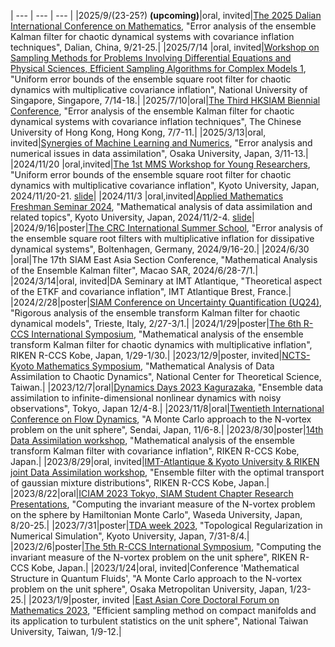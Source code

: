 
  | --- | --- | --- |
  |2025/9/(23-25?) **(upcoming)**|oral, invited|[The 2025 Dalian International Conference on Mathematics](https://math.dlut.edu.cn/info/1451/100051.htm), "Error analysis of the ensemble Kalman filter for chaotic dynamical systems with covariance inflation techniques", Dalian, China, 9/21-25.|
  |2025/7/14 |oral, invited|[Workshop on Sampling Methods for Problems Involving Differential Equations and Physical Sciences, Efficient Sampling Algorithms for Complex Models 1](https://ims.nus.edu.sg/events/efficient-sampling-algorithms-complex-models/), "Uniform error bounds of the ensemble square root filter for chaotic dynamics with  multiplicative covariance inflation", National University of Singapore, Singapore, 7/14-18.|
  |2025/7/10|oral|[The Third HKSIAM Biennial Conference](https://www.math.cuhk.edu.hk/conference/hksiam2025/index.php), "Error analysis of the ensemble Kalman filter for chaotic dynamical systems with covariance inflation techniques", The Chinese University of Hong Kong, Hong Kong, 7/7-11.|
  |2025/3/13|oral, invited|[Synergies of Machine Learning and Numerics](https://conf.rupp.ink/osaka25/), "Error analysis and numerical issues in data assimilation", Osaka University, Japan, 3/11-13.|
  |2024/11/20 |oral,invited|[The 1st MMS Workshop for Young Researchers](https://www.math.kyoto-u.ac.jp/ja/event/conference/5525), "Uniform error bounds of the ensemble square root filter for chaotic dynamics with multiplicative covariance inflation", Kyoto University, Japan, 2024/11/20-21. [slide](https://slides.com/kotatakeda/mms_workshop)|
  |2024/11/3 |oral,invited|[Applied Mathematics Freshman Seminar 2024](https://sites.google.com/view/app-math-freshman-seminar-2024/home), "Mathematical analysis of data assimilation and related topics", Kyoto University, Japan, 2024/11/2-4. [slide](https://slides.com/kotatakeda/app-math-freshman2024)|
  |2024/9/16|poster|[The CRC International Summer School](https://www.sfb1294.de/events/event/spring-school-2024), "Error analysis of the ensemble square root filters with multiplicative inflation for dissipative dynamical systems", Boltenhagen, Germany, 2024/9/16-20.|
  |2024/6/30 |oral|The 17th SIAM East Asia Section Conference, "Mathematical Analysis of the Ensemble Kalman filter", Macao SAR, 2024/6/28-7/1.|
  |2024/3/14|oral, invited|DA Seminary at IMT Atlantique, "Theoretical aspect of the ETKF and covariance inflation", IMT Atlantique Brest, France.|
  |2024/2/28|poster|[SIAM Conference on Uncertainty Quantification (UQ24)](https://www.siam.org/conferences-events/past-event-archive/uq24/), "Rigorous analysis of the ensemble transform Kalman filter for chaotic dynamical models", Trieste, Italy, 2/27-3/1.|
  |2024/1/29|poster|[The 6th R-CCS International Symposium](https://www.r-ccs.riken.jp/R-CCS-Symposium/2024/), "Mathematical analysis of the ensemble transform Kalman filter for chaotic dynamics with multiplicative inflation", RIKEN R-CCS Kobe, Japan, 1/29-1/30.|
  |2023/12/9|poster, invited|[NCTS-Kyoto Mathematics Symposium](https://ncts.ntu.edu.tw/events_2_detail.php?nid=427), "Mathematical Analysis of Data Assimilation to Chaotic Dynamics", National Center for Theoretical Science, Taiwan.|
  |2023/12/7|oral|[Dynamics Days 2023 Kagurazaka](https://sites.google.com/view/dynamicsdays23/), "Ensemble data assimilation to infinite-dimensional nonlinear dynamics with noisy observations", Tokyo, Japan 12/4-8.|
  |2023/11/8|oral|[Twentieth International Conference on Flow Dynamics](https://www.ifs.tohoku.ac.jp/icfd/2023/index.html), "A Monte Carlo approach to the N-vortex problem on the unit sphere", Sendai, Japan, 11/6-8.|
  |2023/8/30|poster|[14th Data Assimilation workshop](http://www.data-assimilation.riken.jp/en/events/riken_da_ws_2023/index.html), "Mathematical analysis of the ensemble transform Kalman filter with covariance inflation", RIKEN R-CCS Kobe, Japan.|
  |2023/8/29|oral, invited|[IMT-Atlantique & Kyoto University & RIKEN joint Data Assimilation workshop](http://www.data-assimilation.riken.jp/en/events/imt_ku_ws_202308/index.html), "Ensemble filter with the optimal transport of gaussian mixture distributions", RIKEN R-CCS Kobe, Japan.|
  |2023/8/22|oral|[ICIAM 2023 Tokyo, SIAM Student Chapter Research Presentations](https://iciam2023.org/registered_data?id=00793), "Computing the invariant measure of the N-vortex problem on the sphere by Hamiltonian Monte Carlo", Waseda University, Japan, 8/20-25.|
  |2023/7/31|poster|[TDA week 2023](https://sites.google.com/view/tdaweek2023/home), "Topological Regularization in Numerical Simulation", Kyoto University, Japan, 7/31-8/4.|
  |2023/2/6|poster|[The 5th R-CCS International Symposium](https://www.r-ccs.riken.jp/R-CCS-Symposium/2023/), "Computing the invariant measure of the N-vortex problem on the unit sphere", RIKEN R-CCS Kobe, Japan.|
  |2023/1/24|oral, invited|Conference 'Mathematical Structure in Quantum Fluids', "A Monte Carlo approach to the N-vortex problem on the unit sphere", Osaka Metropolitan University, Japan, 1/23-25.|
  |2023/1/9|poster, invited |[East Asian Core Doctoral Forum on Mathematics 2023](https://ncts.ntu.edu.tw/templet3/index.php?nid=359), "Efficient sampling method on compact manifolds and its application to turbulent statistics on the unit sphere", National Taiwan University, Taiwan, 1/9-12.|